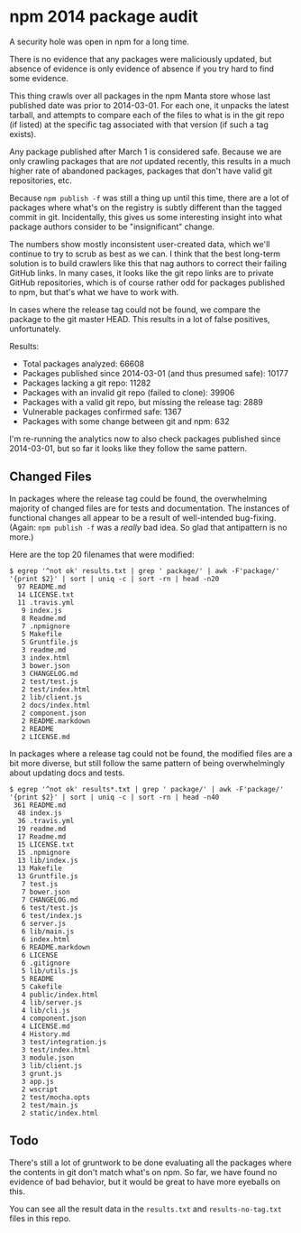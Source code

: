 # npm 2014 package audit

A security hole was open in npm for a long time.

There is no evidence that any packages were maliciously updated, but
absence of evidence is only evidence of absence if you try hard to
find some evidence.

This thing crawls over all packages in the npm Manta store whose last
published date was prior to 2014-03-01.  For each one, it unpacks the
latest tarball, and attempts to compare each of the files to what is
in the git repo (if listed) at the specific tag associated with that
version (if such a tag exists).

Any package published after March 1 is considered safe.  Because we
are only crawling packages that are *not* updated recently, this
results in a much higher rate of abandoned packages, packages that
don't have valid git repositories, etc.

Because `npm publish -f` was still a thing up until this time, there
are a lot of packages where what's on the registry is subtly different
than the tagged commit in git.  Incidentally, this gives us some
interesting insight into what package authors consider to be
"insignificant" change.

The numbers show mostly inconsistent user-created data, which we'll
continue to try to scrub as best as we can.  I think that the best
long-term solution is to build crawlers like this that nag authors to
correct their failing GitHub links.  In many cases, it looks like the
git repo links are to private GitHub repositories, which is of course
rather odd for packages published to npm, but that's what we have to
work with.

In cases where the release tag could not be found, we compare the
package to the git master HEAD.  This results in a lot of false
positives, unfortunately.

Results:

* Total packages analyzed: 66608
* Packages published since 2014-03-01 (and thus presumed safe): 10177
* Packages lacking a git repo: 11282
* Packages with an invalid git repo (failed to clone): 39906
* Packages with a valid git repo, but missing the release tag: 2889
* Vulnerable packages confirmed safe: 1367
* Packages with some change between git and npm: 632

I'm re-running the analytics now to also check packages published
since 2014-03-01, but so far it looks like they follow the same
pattern.

## Changed Files

In packages where the release tag could be found, the overwhelming
majority of changed files are for tests and documentation.  The
instances of functional changes all appear to be a result of
well-intended bug-fixing.  (Again: `npm publish -f` was a *really* bad
idea.  So glad that antipattern is no more.)

Here are the top 20 filenames that were modified:

    $ egrep '^not ok' results.txt | grep ' package/' | awk -F'package/' '{print $2}' | sort | uniq -c | sort -rn | head -n20
      97 README.md
      14 LICENSE.txt
      11 .travis.yml
       9 index.js
       8 Readme.md
       7 .npmignore
       5 Makefile
       5 Gruntfile.js
       3 readme.md
       3 index.html
       3 bower.json
       3 CHANGELOG.md
       2 test/test.js
       2 test/index.html
       2 lib/client.js
       2 docs/index.html
       2 component.json
       2 README.markdown
       2 README
       2 LICENSE.md

In packages where a release tag could not be found, the modified files
are a bit more diverse, but still follow the same pattern of being
overwhelmingly about updating docs and tests.

    $ egrep '^not ok' results*.txt | grep ' package/' | awk -F'package/' '{print $2}' | sort | uniq -c | sort -rn | head -n40
     361 README.md
      48 index.js
      36 .travis.yml
      19 readme.md
      17 Readme.md
      15 LICENSE.txt
      15 .npmignore
      13 lib/index.js
      13 Makefile
      13 Gruntfile.js
       7 test.js
       7 bower.json
       7 CHANGELOG.md
       6 test/test.js
       6 test/index.js
       6 server.js
       6 lib/main.js
       6 index.html
       6 README.markdown
       6 LICENSE
       6 .gitignore
       5 lib/utils.js
       5 README
       5 Cakefile
       4 public/index.html
       4 lib/server.js
       4 lib/cli.js
       4 component.json
       4 LICENSE.md
       4 History.md
       3 test/integration.js
       3 test/index.html
       3 module.json
       3 lib/client.js
       3 grunt.js
       3 app.js
       2 wscript
       2 test/mocha.opts
       2 test/main.js
       2 static/index.html

## Todo

There's still a lot of gruntwork to be done evaluating all the
packages where the contents in git don't match what's on npm.  So far,
we have found no evidence of bad behavior, but it would be great to
have more eyeballs on this.

You can see all the result data in the `results.txt` and
`results-no-tag.txt` files in this repo.

